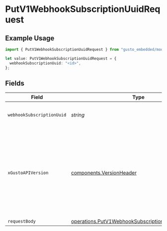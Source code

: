 # PutV1WebhookSubscriptionUuidRequest

## Example Usage

```typescript
import { PutV1WebhookSubscriptionUuidRequest } from "gusto_embedded/models/operations";

let value: PutV1WebhookSubscriptionUuidRequest = {
  webhookSubscriptionUuid: "<id>",
};
```

## Fields

| Field                                                                                                                                                                                                                        | Type                                                                                                                                                                                                                         | Required                                                                                                                                                                                                                     | Description                                                                                                                                                                                                                  |
| ---------------------------------------------------------------------------------------------------------------------------------------------------------------------------------------------------------------------------- | ---------------------------------------------------------------------------------------------------------------------------------------------------------------------------------------------------------------------------- | ---------------------------------------------------------------------------------------------------------------------------------------------------------------------------------------------------------------------------- | ---------------------------------------------------------------------------------------------------------------------------------------------------------------------------------------------------------------------------- |
| `webhookSubscriptionUuid`                                                                                                                                                                                                    | *string*                                                                                                                                                                                                                     | :heavy_check_mark:                                                                                                                                                                                                           | The webhook subscription UUID.                                                                                                                                                                                               |
| `xGustoAPIVersion`                                                                                                                                                                                                           | [components.VersionHeader](../../models/components/versionheader.md)                                                                                                                                                         | :heavy_minus_sign:                                                                                                                                                                                                           | Determines the date-based API version associated with your API call. If none is provided, your application's [minimum API version](https://docs.gusto.com/embedded-payroll/docs/api-versioning#minimum-api-version) is used. |
| `requestBody`                                                                                                                                                                                                                | [operations.PutV1WebhookSubscriptionUuidRequestBody](../../models/operations/putv1webhooksubscriptionuuidrequestbody.md)                                                                                                     | :heavy_minus_sign:                                                                                                                                                                                                           | N/A                                                                                                                                                                                                                          |
